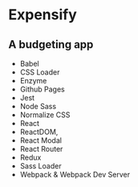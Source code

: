 # Expensify

## A budgeting app

- Babel
- CSS Loader
- Enzyme
- Github Pages
- Jest
- Node Sass
- Normalize CSS
- React
- ReactDOM, 
- React Modal 
- React Router
- Redux
- Sass Loader
- Webpack & Webpack Dev Server